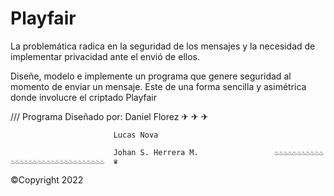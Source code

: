 # Playfair
La problemática radica en la seguridad de los mensajes y la necesidad de implementar privacidad ante el envió de ellos.

Diseñe, modelo e implemente un programa que genere seguridad al momento de enviar un mensaje. Este de una forma sencilla y asimétrica donde involucre el criptado Playfair

/// Programa Diseñado por: Daniel Florez                                ✈               ✈                  ✈

                           Lucas Nova

                           Johan S. Herrera M.                 ♨♨♨♨♨♨♨♨♨♨♨♨♨♨♨♨♨♨♨♨♨♨♨♨♨♨♨♨♨♨♨♨  ♛


































©Copyright 2022
